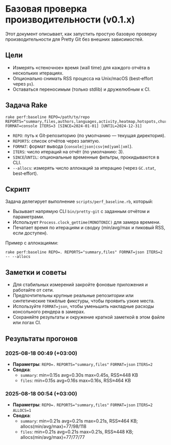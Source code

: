 # Базовая проверка производительности (v0.1.x)

Этот документ описывает, как запустить простую базовую проверку производительности для Pretty Git без внешних зависимостей.

## Цели
- Измерять «стеночное» время (wall time) для каждого отчёта в нескольких итерациях.
- Опционально снимать RSS процесса на Unix/macOS (best‑effort через `ps`).
- Оставаться переносимым (только stdlib) и дружелюбным к CI.

## Задача Rake

```
rake perf:baseline REPO=/path/to/repo REPORTS="summary,files,authors,languages,activity,heatmap,hotspots,churn,ownership" FORMAT=console ITERS=3 [SINCE=2024-01-01] [UNTIL=2024-12-31]
```

- `REPO`: путь к Git‑репозиторию (по умолчанию — текущая директория).
- `REPORTS`: список отчётов через запятую.
- `FORMAT`: формат вывода (`console|json|csv|md|yaml|xml`).
- `ITERS`: число итераций на отчёт (по умолчанию: 3).
- `SINCE`/`UNTIL`: опциональные временные фильтры, прокидываются в CLI.
- `--allocs`: измерять число аллокаций за итерацию (через `GC.stat`, best‑effort).

## Скрипт

Задача делегирует выполнение `scripts/perf_baseline.rb`, который:
- Вызывает напрямую CLI `bin/pretty-git` с заданным отчётом и параметрами.
- Использует `Process.clock_gettime(MONOTONIC)` для замера времени.
- Печатает время по итерациям и сводку (min/avg/max и пиковый RSS, если доступен).

Пример с аллокациями:

```
rake perf:baseline REPO=. REPORTS="summary,files" FORMAT=json ITERS=2 -- --allocs
```

## Заметки и советы
- Для стабильных измерений закройте фоновые приложения и работайте от сети.
- Предпочтительны крупные реальные репозитории или синтетические тяжёлые фикстуры, чтобы проявить узкие места.
- Используйте `FORMAT=json`, чтобы уменьшить накладные расходы консольного рендера в замерах.
- Сохраняйте результаты и окружение краткой заметкой в этом файле или логах CI.

## Результаты прогонов

### 2025-08-18 00:49 (+03:00)

- __Параметры__: `REPO=.` `REPORTS="summary,files"` `FORMAT=json` `ITERS=2`
- __Сводка__:
  - `summary`: min=0.15s avg=0.30s max=0.45s, RSS≈448 KB
  - `files`:   min=0.15s avg=0.16s max=0.16s, RSS≈464 KB

### 2025-08-18 00:54 (+03:00)

- __Параметры__: `REPO=.` `REPORTS="summary,files"` `FORMAT=json` `ITERS=2` `ALLOCS=1`
- __Сводка__:
  - `summary`: min=0.21s avg=0.21s max=0.21s, RSS≈464 KB; allocs(min/avg/max)=77/98/118
  - `files`:   min=0.21s avg=0.21s max=0.21s, RSS≈448 KB; allocs(min/avg/max)=77/77/77
